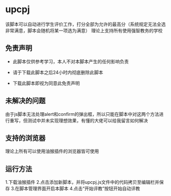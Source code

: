 # upcpj
该脚本可以自动进行学生评价工作，打分全部为允许的最高分（系统规定无法全选非常满意，脚本会随机将某一项选为满意）
理论上支持所有使用强智教务的学校

## 免责声明

* 此脚本仅供参考学习，本人不对本脚本产生的任何影响负责

* 请于下载此脚本之后24小时内彻底删除此脚本

* 下载此脚本即视为同意此免责声明

## 未解决的问题
由于js脚本无法处理alert和confirm的弹出框，所以只能在脚本中对这两个方法进行重写，但测试中并未实现理想效果，有懂的大佬可以给我留言如何解决

## 支持的浏览器
理论上所有可以使用油猴插件的浏览器皆可使用

## 运行方法
1.下载油猴插件
2.点击添加新脚本，并将upcpj.js文件中的代码拷贝至编辑栏并保存
3.在脚本管理界面开启本脚本
4.点击“开始评教”按钮开始自动评教
